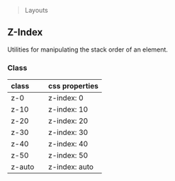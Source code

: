 > Layouts

## Z-Index

Utilities for manipulating the stack order of an element.

### Class

| class |  | css properties |
|:--|:--|:--|
| z-0 |  | z-index: 0 |
| z-10 |  | z-index: 10 |
| z-20 |  | z-index: 20 |
| z-30 |  | z-index: 30 |
| z-40 |  | z-index: 40 |
| z-50 |  | z-index: 50 |
| z-auto |  | z-index: auto |
